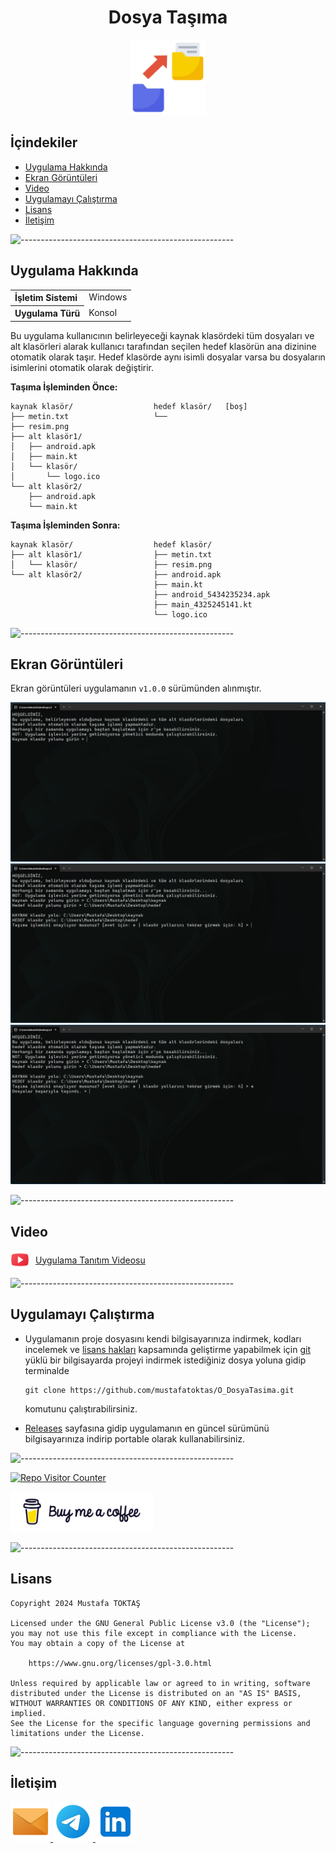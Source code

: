 <h1 align="center">Dosya Taşıma</h1>

<div align="center">
  <img src="./Readme Resources/Dosya Taşıma Logo.png" alt="Logo" width="120"/>
</div>

## **İçindekiler**

- [Uygulama Hakkında](#uygulama-hakkında)
- [Ekran Görüntüleri](#ekran-görüntüleri)
- [Video](#video)
- [Uygulamayı Çalıştırma](#uygulamayı-çalıştırma)
- [Lisans](#lisans)
- [İletişim](#i̇letişim)


![-----------------------------------------------------](./Readme%20Resources/Çizgi.png)

## Uygulama Hakkında

<table>
  <tr>
    <th style="text-align: left; font-weight: bold;">İşletim Sistemi</th>
    <td style="text-align: left;">Windows</td>
  </tr>
  <tr>
    <th style="text-align: left; font-weight: bold;">Uygulama Türü</th>
    <td style="text-align: left;">Konsol</td>
  </tr>
</table>

Bu uygulama kullanıcının belirleyeceği kaynak klasördeki tüm dosyaları ve alt klasörleri
alarak kullanıcı tarafından seçilen hedef klasörün ana dizinine otomatik olarak taşır.
Hedef klasörde aynı isimli dosyalar varsa bu dosyaların isimlerini otomatik olarak değiştirir.

**Taşıma İşleminden Önce:**
```
kaynak klasör/                  hedef klasör/   [boş]
├── metin.txt                   └── 
├── resim.png                 
├── alt klasör1/
│   ├── android.apk
│   ├── main.kt
│   └── klasör/
│       └── logo.ico    
└── alt klasör2/
    ├── android.apk
    └── main.kt
```
**Taşıma İşleminden Sonra:**
```
kaynak klasör/                  hedef klasör/
├── alt klasör1/                ├── metin.txt
│   └── klasör/                 ├── resim.png
└── alt klasör2/                ├── android.apk
                                ├── main.kt
                                ├── android_5434235234.apk
                                ├── main_4325245141.kt
                                └── logo.ico                              
```


![-----------------------------------------------------](./Readme%20Resources/Çizgi.png)

## Ekran Görüntüleri

Ekran görüntüleri uygulamanın `v1.0.0` sürümünden alınmıştır.

![Ekran Görüntüsü 1](./Readme%20Resources/Ekran%20Görüntüleri/Ekran%20Görüntüsü%201.png)
![Ekran Görüntüsü 2](./Readme%20Resources/Ekran%20Görüntüleri/Ekran%20Görüntüsü%202.png)
![Ekran Görüntüsü 3](./Readme%20Resources/Ekran%20Görüntüleri/Ekran%20Görüntüsü%203.png)


![-----------------------------------------------------](./Readme%20Resources/Çizgi.png)

## Video

<div style="display: flex; align-items: center;">
  <img src="./Readme Resources/Video/YouTube.png" alt="Youtube" width="30" style="margin-right: 10px;"/>
  <a href="https://youtu.be/_VowZjxqJwg" target="_blank">Uygulama Tanıtım Videosu</a>
</div>


![-----------------------------------------------------](./Readme%20Resources/Çizgi.png)

## Uygulamayı Çalıştırma

- Uygulamanın proje dosyasını kendi bilgisayarınıza indirmek, kodları incelemek ve
  [lisans hakları](https://www.gnu.org/licenses/gpl-3.0.html) kapsamında geliştirme
  yapabilmek için [git](https://git-scm.com) yüklü bir bilgisayarda projeyi indirmek
  istediğiniz dosya yoluna gidip terminalde
  ```
  git clone https://github.com/mustafatoktas/O_DosyaTasima.git
  ```
  komutunu çalıştırabilirsiniz.

- [Releases](https://github.com/mustafatoktas/O_DosyaTasima/releases) sayfasına gidip
  uygulamanın en güncel sürümünü bilgisayarınıza indirip portable olarak kullanabilirsiniz.


![-----------------------------------------------------](./Readme%20Resources/Çizgi.png)

<a href="https://github.com/mustafatoktas/W.BE_RepoVisitorCounterAPI" target="_blank"> <img src="https://toktasoft.com/api/github2/repo-visitor-counter.php?repo=nzahqd8w62rcts7&show_repo_name=1&show_date=1&show_brand=0" alt="Repo Visitor Counter"/> </a>

<a href="https://buymeacoffee.com/mustafatoktas" target="_blank"> <img src="./Readme Resources/İletişim/Buy Me a Coffee.png" alt="Buy Me a Coffee" height="64"/> </a>


![-----------------------------------------------------](./Readme%20Resources/Çizgi.png)

## Lisans

```
Copyright 2024 Mustafa TOKTAŞ

Licensed under the GNU General Public License v3.0 (the "License");
you may not use this file except in compliance with the License.
You may obtain a copy of the License at

    https://www.gnu.org/licenses/gpl-3.0.html

Unless required by applicable law or agreed to in writing, software
distributed under the License is distributed on an "AS IS" BASIS,
WITHOUT WARRANTIES OR CONDITIONS OF ANY KIND, either express or implied.
See the License for the specific language governing permissions and
limitations under the License.
```


![-----------------------------------------------------](./Readme%20Resources/Çizgi.png)

## İletişim

<a href="mailto:info@mustafatoktas.com"              target="_blank"> <img src="./Readme Resources/İletişim/Mail.png"     alt="Mail"     width="64"/> </a>
<a href="https://t.me/mustafatoktas00"               target="_blank"> <img src="./Readme Resources/İletişim/Telegram.png" alt="Telegram" width="64"/> </a>
<a href="https://www.linkedin.com/in/mustafatoktas/" target="_blank"> <img src="./Readme Resources/İletişim/LinkedIn.png" alt="LinkedIn" width="64"/> </a>